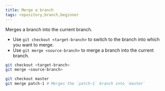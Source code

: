 ```yaml
---
title: Merge a branch
tags: repository,branch,beginner
---
```


Merges a branch into the current branch.

- Use `git checkout <target-branch>` to switch to the branch into which you want to merge.
- Use `git merge <source-branch>` to merge a branch into the current branch.

```sh
git checkout <target-branch>
git merge <source-branch>
```

```sh
git checkout master
git merge patch-1 # Merges the `patch-1` branch into `master`
```
